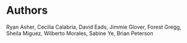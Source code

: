 # Authors
Ryan Asher, Cecilia Calabria, David Eads, Jimmie Glover, Forest Gregg, Sheila Miguez, Wilberto Morales, Sabine Ye, Brian Peterson
